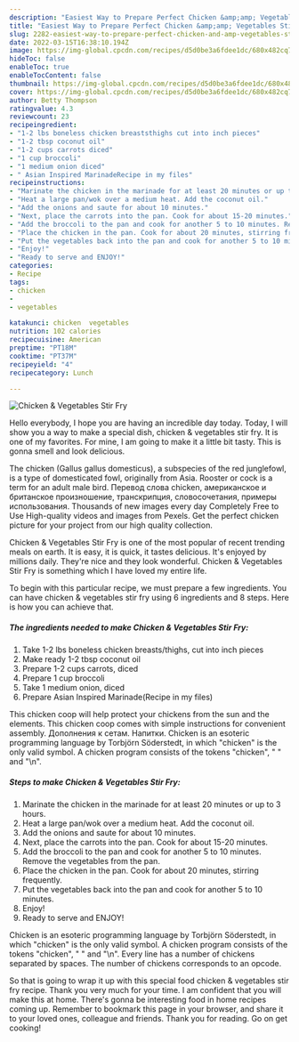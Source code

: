 ```yaml
---
description: "Easiest Way to Prepare Perfect Chicken &amp;amp; Vegetables Stir Fry"
title: "Easiest Way to Prepare Perfect Chicken &amp;amp; Vegetables Stir Fry"
slug: 2282-easiest-way-to-prepare-perfect-chicken-and-amp-vegetables-stir-fry
date: 2022-03-15T16:38:10.194Z
image: https://img-global.cpcdn.com/recipes/d5d0be3a6fdee1dc/680x482cq70/chicken-vegetables-stir-fry-recipe-main-photo.jpg
hideToc: false
enableToc: true
enableTocContent: false
thumbnail: https://img-global.cpcdn.com/recipes/d5d0be3a6fdee1dc/680x482cq70/chicken-vegetables-stir-fry-recipe-main-photo.jpg
cover: https://img-global.cpcdn.com/recipes/d5d0be3a6fdee1dc/680x482cq70/chicken-vegetables-stir-fry-recipe-main-photo.jpg
author: Betty Thompson
ratingvalue: 4.3
reviewcount: 23
recipeingredient:
- "1-2 lbs boneless chicken breaststhighs cut into inch pieces"
- "1-2 tbsp coconut oil"
- "1-2 cups carrots diced"
- "1 cup broccoli"
- "1 medium onion diced"
- " Asian Inspired MarinadeRecipe in my files"
recipeinstructions:
- "Marinate the chicken in the marinade for at least 20 minutes or up to 3 hours."
- "Heat a large pan/wok over a medium heat. Add the coconut oil."
- "Add the onions and saute for about 10 minutes."
- "Next, place the carrots into the pan. Cook for about 15-20 minutes."
- "Add the broccoli to the pan and cook for another 5 to 10 minutes. Remove the vegetables from the pan."
- "Place the chicken in the pan. Cook for about 20 minutes, stirring frequently."
- "Put the vegetables back into the pan and cook for another 5 to 10 minutes."
- "Enjoy!"
- "Ready to serve and ENJOY!"
categories:
- Recipe
tags:
- chicken
- 
- vegetables

katakunci: chicken  vegetables 
nutrition: 102 calories
recipecuisine: American
preptime: "PT18M"
cooktime: "PT37M"
recipeyield: "4"
recipecategory: Lunch

---
```



![Chicken &amp; Vegetables Stir Fry](https://img-global.cpcdn.com/recipes/d5d0be3a6fdee1dc/680x482cq70/chicken-vegetables-stir-fry-recipe-main-photo.jpg)

Hello everybody, I hope you are having an incredible day today. Today, I will show you a way to make a special dish, chicken &amp; vegetables stir fry. It is one of my favorites. For mine, I am going to make it a little bit tasty. This is gonna smell and look delicious.

The chicken (Gallus gallus domesticus), a subspecies of the red junglefowl, is a type of domesticated fowl, originally from Asia. Rooster or cock is a term for an adult male bird. Перевод слова chicken, американское и британское произношение, транскрипция, словосочетания, примеры использования. Thousands of new images every day Completely Free to Use High-quality videos and images from Pexels. Get the perfect chicken picture for your project from our high quality collection.

Chicken &amp; Vegetables Stir Fry is one of the most popular of recent trending meals on earth. It is easy, it is quick, it tastes delicious. It's enjoyed by millions daily. They're nice and they look wonderful. Chicken &amp; Vegetables Stir Fry is something which I have loved my entire life.


To begin with this particular recipe, we must prepare a few ingredients. You can have chicken &amp; vegetables stir fry using 6 ingredients and 8 steps. Here is how you can achieve that.

<!--inarticleads1-->

##### The ingredients needed to make Chicken &amp; Vegetables Stir Fry:

1. Take 1-2 lbs boneless chicken breasts/thighs, cut into inch pieces
1. Make ready 1-2 tbsp coconut oil
1. Prepare 1-2 cups carrots, diced
1. Prepare 1 cup broccoli
1. Take 1 medium onion, diced
1. Prepare  Asian Inspired Marinade(Recipe in my files)


This chicken coop will help protect your chickens from the sun and the elements. This chicken coop comes with simple instructions for convenient assembly. Дополнения к сетам. Напитки. Chicken is an esoteric programming language by Torbjörn Söderstedt, in which &#34;chicken&#34; is the only valid symbol. A chicken program consists of the tokens &#34;chicken&#34;, &#34; &#34; and &#34;\n&#34;. 

<!--inarticleads2-->

##### Steps to make Chicken &amp; Vegetables Stir Fry:

1. Marinate the chicken in the marinade for at least 20 minutes or up to 3 hours.
1. Heat a large pan/wok over a medium heat. Add the coconut oil.
1. Add the onions and saute for about 10 minutes.
1. Next, place the carrots into the pan. Cook for about 15-20 minutes.
1. Add the broccoli to the pan and cook for another 5 to 10 minutes. Remove the vegetables from the pan.
1. Place the chicken in the pan. Cook for about 20 minutes, stirring frequently.
1. Put the vegetables back into the pan and cook for another 5 to 10 minutes.
1. Enjoy!
1. Ready to serve and ENJOY!

Chicken is an esoteric programming language by Torbjörn Söderstedt, in which &#34;chicken&#34; is the only valid symbol. A chicken program consists of the tokens &#34;chicken&#34;, &#34; &#34; and &#34;\n&#34;. Every line has a number of chickens separated by spaces. The number of chickens corresponds to an opcode. 

So that is going to wrap it up with this special food chicken &amp; vegetables stir fry recipe. Thank you very much for your time. I am confident that you will make this at home. There's gonna be interesting food in home recipes coming up. Remember to bookmark this page in your browser, and share it to your loved ones, colleague and friends. Thank you for reading. Go on get cooking!

